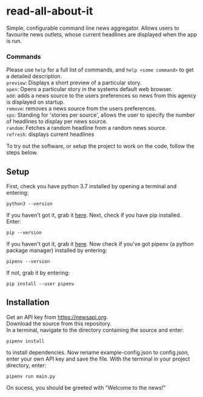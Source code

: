 # read-all-about-it
Simple, configurable command line news aggregator. Allows users to favourite 
news outlets, whose current headlines are displayed when the app is run.

### Commands
Please use ```help``` for a full list of commands, and ```help <some command>``` to 
get a detailed description.  
```preview```: Displays a short preview of a particular story.  
```open```: Opens a particular story in the systems default web browser.  
```add```: adds a news source to the users preferences so news from this agency is displayed on startup.  
```remove```: removes a news source from the users preferences.  
```sps```: Standing for 'stories per source', allows the user to specify the number of headlines to
display per news source.  
```random```: Fetches a random headline from a random news source.  
```refresh```: displays current headlines    

To try out the software, or setup the project to work on the code, follow the steps below.  

## Setup
First, check you have python 3.7 installed by opening a terminal and entering:
```
python3 --version
``` 
If you haven't got it, grab it <a href="https://www.python.org/downloads/">here</a>.
Next, check if you have pip installed. Enter:
```
pip --version
```
If you haven't got it, grab it <a href="https://pip.pypa.io/en/stable/installing/">here</a>.
Now check if you've got pipenv (a python package manager) installed by entering:
```
pipenv --version
```
If not, grab it by entering:
```
pip install --user pipenv
```

## Installation
Get an API key from https://newsapi.org.  
Download the source from this repository.  
In a terminal, navigate to the directory containing the source and enter:
```
pipenv install
```
to install dependencies. Now rename example-config.json to config.json,
enter your own API key and save the file. With the terminal in your project 
directory, enter:
```
pipenv run main.py
```
On sucess, you should be greeted with "Welcome to the news!"


